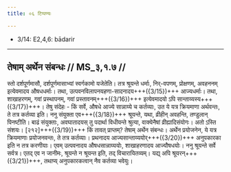 ```yaml
---
title: ०६ टिप्पण्यः

---
```

- 3/14: E2,4,6: bādarir

____________________________________________


## तेषाम् अर्थेन संबन्धः // MS_३,१.७ //

स्तो दर्शपूर्णमासौ, दर्शपूर्णमासाभ्यां स्वर्गकामो यजेतेति। तत्र श्रूयन्ते धर्माः, निर्-वपणम्, प्रोक्षणम्, अवहननम् इत्येवमादय औषधधर्माः। तथा, उत्पवनविलापनयहणा-सादनादय+++({3/15})+++ आज्यधर्माः। तथा, शाखाहरणम्, गवां प्रस्थापनम्, गवां प्रस्तावनम्+++({3/16})+++ इत्येवमादयो ऽपि सान्ताय्यस्य+++({3/17})+++। तेषु संदेहः - किं सर्वे, औषधे आज्ये सान्नाय्ये च कर्तव्याः, उत ये यत्र क्रियमाणा अर्थवन्तः, ते तत्र कर्तव्या इति।
ननु संयुक्ता एव+++({3/18})+++ श्रूयन्ते, यथा, व्रीहीन् अवहन्ति, तण्डुलान् पिनष्टीति। बाढं संयुक्ताः, अवघातादयस् तु पदार्था विधीयन्ते श्रुत्या, वाक्येनैषां व्रीह्यादिसंयोगः। अतो ऽस्ति संशयः। [२१२]+++({3/19})+++ किं तावत् प्राप्तम्? तेषाम् अर्थेन संबन्धः। अर्थेन प्रयोजनेन, ये यत्र क्रियमाणाः प्रयोजनवन्तः, ते तत्र कर्तव्याः। प्रथनादय आज्यसान्ताय्ययोर्+++({3/20})+++ अनुपकारका इति न तत्र करणीयाः। एवम् उत्पवनादय औषधसान्नाय्ययोः, शाखाहरणादय आज्यौषधयोः। ननु श्रूयन्ते सर्वे सर्वत्र। एतद् एव न जानीमः, श्रूयन्ते न श्रूयन्त इति, तद् विचारायितव्यम्। यद्य् अपि श्रूयरन्+++({3/21})+++, तथाप्य् अनुपकारकत्वान् नैव कर्तव्या भवेयुः।
